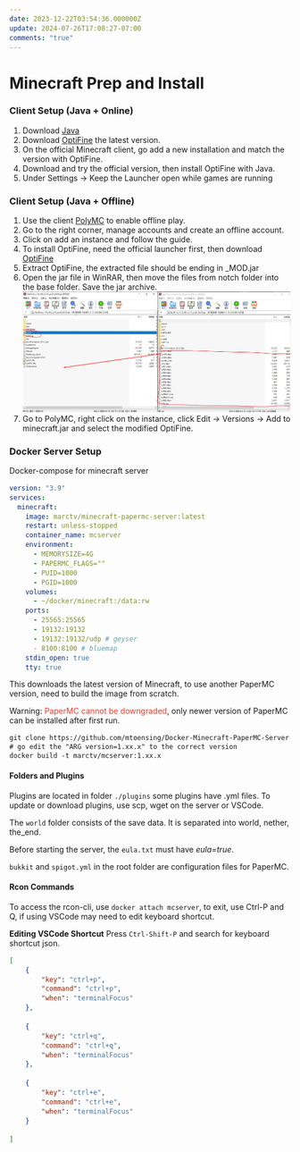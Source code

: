 ```yaml
---
date: 2023-12-22T03:54:36.000000Z
update: 2024-07-26T17:08:27-07:00
comments: "true"
---
```

# Minecraft Prep and Install

### Client Setup (Java + Online)
1. Download [Java](https://www.java.com/download/ie_manual.jsp)
2. Download [OptiFine](https://optifine.net/downloads) the latest version.
3. On the official Minecraft client, go add a new installation and match the version with OptiFine.
4. Download and try the official version, then install OptiFine with Java.
5. Under Settings -&gt; Keep the Launcher open while games are running
### Client Setup (Java + Offline)
1. Use the client [PolyMC](https://github.com/fn2006/PollyMC/releases/) to enable offline play.
2. Go to the right corner, manage accounts and create an offline account.
3. Click on add an instance and follow the guide.
4. To install OptiFine, need the official launcher first, then download [OptiFine](https://optifine.net/downloads)
5. Extract OptiFine, the extracted file should be ending in \_MOD.jar
6. Open the jar file in WinRAR, then move the files from notch folder into the base folder. Save the jar archive.![](assets/gallery/2024-01/image.png)
7. Go to PolyMC, right click on the instance, click Edit -&gt; Versions -&gt; Add to minecraft.jar and select the modified OptiFine.
### Docker Server Setup
Docker-compose for minecraft server

```yaml
version: "3.9"
services:
  minecraft:
    image: marctv/minecraft-papermc-server:latest
    restart: unless-stopped
    container_name: mcserver
    environment:
      - MEMORYSIZE=4G
      - PAPERMC_FLAGS=""
      - PUID=1000
      - PGID=1000
    volumes:
      - ~/docker/minecraft:/data:rw
    ports:
      - 25565:25565
      - 19132:19132
      - 19132:19132/udp # geyser
      - 8100:8100 # bluemap
    stdin_open: true
    tty: true
```

This downloads the latest version of Minecraft, to use another PaperMC version, need to build the image from scratch.

Warning: <span style="color: rgb(224, 62, 45);">PaperMC cannot be downgraded</span>, only newer version of PaperMC can be installed after first run.

```shell
git clone https://github.com/mtoensing/Docker-Minecraft-PaperMC-Server
# go edit the "ARG version=1.xx.x" to the correct version
docker build -t marctv/mcserver:1.xx.x
```
#### Folders and Plugins
Plugins are located in folder `./plugins` some plugins have .yml files. To update or download plugins, use scp, wget on the server or VSCode.

The `world` folder consists of the save data. It is separated into world, nether, the\_end.

Before starting the server, the `eula.txt` must have *eula=true*.

`bukkit` and `spigot.yml` in the root folder are configuration files for PaperMC.
#### Rcon Commands
To access the rcon-cli, use `docker attach mcserver`, to exit, use Ctrl-P and Q, if using VSCode may need to edit keyboard shortcut.

**Editing VSCode Shortcut**
Press `Ctrl-Shift-P` and search for keyboard shortcut json.

```json
[
    {
        "key": "ctrl+p",
        "command": "ctrl+p",
        "when": "terminalFocus"
    },

    {
        "key": "ctrl+q",
        "command": "ctrl+q",
        "when": "terminalFocus"
    },

    {
        "key": "ctrl+e",
        "command": "ctrl+e",
        "when": "terminalFocus"
    }

]
```